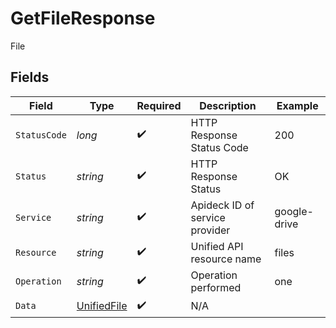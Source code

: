 # GetFileResponse

File


## Fields

| Field                                                 | Type                                                  | Required                                              | Description                                           | Example                                               |
| ----------------------------------------------------- | ----------------------------------------------------- | ----------------------------------------------------- | ----------------------------------------------------- | ----------------------------------------------------- |
| `StatusCode`                                          | *long*                                                | :heavy_check_mark:                                    | HTTP Response Status Code                             | 200                                                   |
| `Status`                                              | *string*                                              | :heavy_check_mark:                                    | HTTP Response Status                                  | OK                                                    |
| `Service`                                             | *string*                                              | :heavy_check_mark:                                    | Apideck ID of service provider                        | google-drive                                          |
| `Resource`                                            | *string*                                              | :heavy_check_mark:                                    | Unified API resource name                             | files                                                 |
| `Operation`                                           | *string*                                              | :heavy_check_mark:                                    | Operation performed                                   | one                                                   |
| `Data`                                                | [UnifiedFile](../../Models/Components/UnifiedFile.md) | :heavy_check_mark:                                    | N/A                                                   |                                                       |